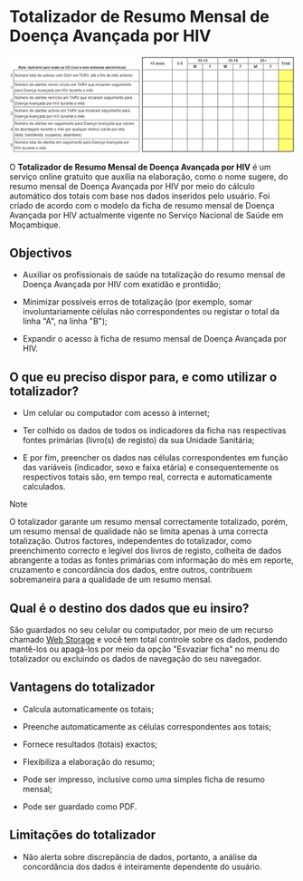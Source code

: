 # Totalizador de Resumo Mensal de Doença Avançada por HIV

![Trecho do Totalizador do Resumo Mensal de Doença Avançada por HIV](imagens/totalizador-de-resumo-mensal-de-doenca-avancada-por-hiv.png)

O **Totalizador de Resumo Mensal de Doença Avançada por HIV** é um serviço online gratuito que auxilia na elaboração, como o nome sugere, do resumo mensal de Doença Avançada por HIV por meio do cálculo automático dos totais com base nos dados inseridos pelo usuário. Foi criado de acordo com o modelo da ficha de resumo mensal de Doença Avançada por HIV actualmente vigente no Serviço Nacional de Saúde em Moçambique.


## Objectivos

* Auxiliar os profissionais de saúde na totalização do resumo mensal de Doença Avançada por HIV com exatidão e prontidão;

* Minimizar possíveis erros de totalização (por exemplo, somar involuntariamente células não correspondentes ou registar o total da linha "A", na linha "B");

* Expandir o acesso à ficha de resumo mensal de Doença Avançada por HIV.


## O que eu preciso dispor para, e como utilizar o totalizador?

* Um celular ou computador com acesso à internet;

* Ter colhido os dados de todos os indicadores da ficha nas respectivas fontes primárias (livro(s) de registo) da sua Unidade Sanitária;

* E por fim, preencher os dados nas células correspondentes em função das variáveis (indicador, sexo e faixa etária) e consequentemente os respectivos totais são, em tempo real, correcta e automaticamente calculados.


>[!NOTE]
>
> O totalizador garante um resumo mensal correctamente totalizado, porém, um resumo mensal de qualidade não se limita apenas à uma correcta totalização. Outros factores, independentes do totalizador, como preenchimento correcto e legível dos livros de registo, colheita de dados abrangente a todas as fontes primárias com informação do mês em reporte, cruzamento e concordância dos dados, entre outros, contribuem sobremaneira para a qualidade de um resumo mensal.


## Qual é o destino dos dados que eu insiro?

São guardados no seu celular ou computador, por meio de um recurso chamado [Web Storage](https://developer.mozilla.org/pt-BR/docs/Web/API/Web_Storage_API) e você tem total controle sobre os dados, podendo mantê-los ou apagá-los por meio da opção "Esvaziar ficha" no menu do totalizador ou excluindo os dados de navegação do seu navegador.


## Vantagens do totalizador

* Calcula automaticamente os totais;

* Preenche automaticamente as células correspondentes aos totais;

* Fornece resultados (totais) exactos;

* Flexibiliza a elaboração do resumo;

* Pode ser impresso, inclusive como uma simples ficha de resumo mensal;

* Pode ser guardado como PDF.


## Limitações do totalizador

* Não alerta sobre discrepância de dados, portanto, a análise da concordância dos dados é inteiramente dependente do usuário.
